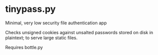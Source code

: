 tinypass.py
===========

Minimal, very low security file authentication app

Checks unsigned cookies against unsalted passwords stored on disk
in plaintext; to serve large static files.

Requires bottle.py
